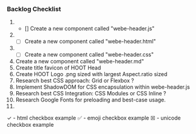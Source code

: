 <!--@ ::::::::: Header  Web  Component :::::::::: -->
<!--~ :::::::::: 2022_01_23 ^ 12:29:00 :::::::::: -->

<!--  -->
<!--  -->

### Backlog Checklist

1.  -   [] Create a new component called "webe-header.js"
2.  -   [ ] Create a new component called "webe-header.html"
3.  -   [ ] Create a new component called "webe-header.css"
4.  Create a new component called "webe-header.md"
5.  Create title favicon of HOOT Head
6.  Create HOOT Logo .png sized with largest Aspect.ratio sized
7.  Research best CSS approach: Grid or Flexbox ?
8.  Implement ShadowDOM for CSS encapsulation within webe-header.js
9.  Research best CSS Integration: CSS Modules or CSS Inline ?
10. Research Google Fonts for preloading and best-case usage.
11.

&check; - html checkbox example
:white_check_mark: - emoji checkbox example
&#9746; - unicode checkbox example
